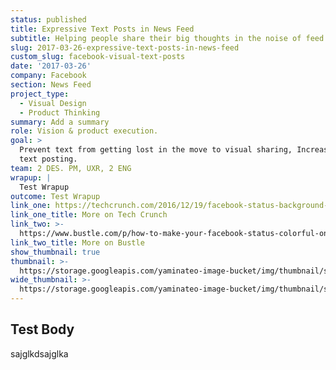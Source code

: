 ```yaml
---
status: published
title: Expressive Text Posts in News Feed
subtitle: Helping people share their big thoughts in the noise of feed.
slug: 2017-03-26-expressive-text-posts-in-news-feed
custom_slug: facebook-visual-text-posts
date: '2017-03-26'
company: Facebook
section: News Feed
project_type:
  - Visual Design
  - Product Thinking
summary: Add a summary
role: Vision & product execution.
goal: >
  Prevent text from getting lost in the move to visual sharing, Increase overall
  text posting.
team: 2 DES. PM, UXR, 2 ENG
wrapup: |
  Test Wrapup
outcome: Test Wrapup
link_one: https://techcrunch.com/2016/12/19/facebook-status-background-color/
link_one_title: More on Tech Crunch
link_two: >-
  https://www.bustle.com/p/how-to-make-your-facebook-status-colorful-on-iphone-up-your-ios-posting-game-48974
link_two_title: More on Bustle
show_thumbnail: true
thumbnail: >-
  https://storage.googleapis.com/yaminateo-image-bucket/img/thumbnail/satp_1x1.jpg
wide_thumbnail: >-
  https://storage.googleapis.com/yaminateo-image-bucket/img/thumbnail/satp_2x1.jpg
---
```

## Test Body
sajglkdsajglka